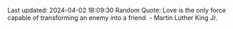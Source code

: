 Last updated: 2024-04-02 18:09:30
Random Quote: Love is the only force capable of transforming an enemy into a friend. - Martin Luther King Jr.